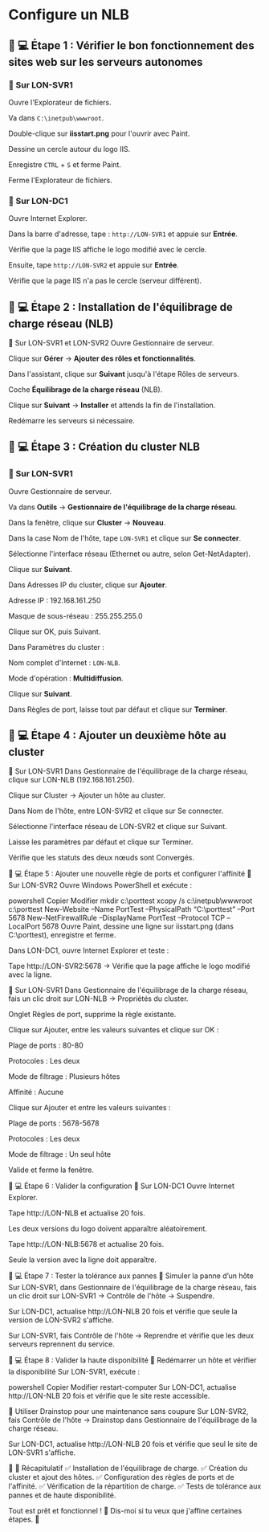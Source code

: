 # Configure un NLB
## 📌 💻 Étape 1 : Vérifier le bon fonctionnement des sites web sur les serveurs autonomes
### 🔹 Sur LON-SVR1
Ouvre l'Explorateur de fichiers.

Va dans `C:\inetpub\wwwroot`.

Double-clique sur **iisstart.png** pour l'ouvrir avec Paint.

Dessine un cercle autour du logo IIS.

Enregistre `CTRL` + `S` et ferme Paint.

Ferme l'Explorateur de fichiers.

### 🔹 Sur LON-DC1
Ouvre Internet Explorer.

Dans la barre d'adresse, tape : `http://LON-SVR1` et appuie sur **Entrée**.

Vérifie que la page IIS affiche le logo modifié avec le cercle.

Ensuite, tape `http://LON-SVR2` et appuie sur **Entrée**.

Vérifie que la page IIS n'a pas le cercle (serveur différent).

## 📌 💻 Étape 2 : Installation de l'équilibrage de charge réseau (NLB)
🔹 Sur LON-SVR1 et LON-SVR2
Ouvre Gestionnaire de serveur.

Clique sur **Gérer** → **Ajouter des rôles et fonctionnalités**.

Dans l'assistant, clique sur **Suivant** jusqu'à l'étape Rôles de serveurs.

Coche **Équilibrage de la charge réseau** (NLB).

Clique sur **Suivant** → **Installer** et attends la fin de l'installation.

Redémarre les serveurs si nécessaire.

## 📌 💻 Étape 3 : Création du cluster NLB
### 🔹 Sur LON-SVR1
Ouvre Gestionnaire de serveur.

Va dans **Outils** → **Gestionnaire de l'équilibrage de la charge réseau**.

Dans la fenêtre, clique sur **Cluster** → **Nouveau**.

Dans la case Nom de l'hôte, tape `LON-SVR1` et clique sur **Se connecter**.

Sélectionne l'interface réseau (Ethernet ou autre, selon Get-NetAdapter).

Clique sur **Suivant**.

Dans Adresses IP du cluster, clique sur **Ajouter**.

Adresse IP : 192.168.161.250

Masque de sous-réseau : 255.255.255.0

Clique sur OK, puis Suivant.

Dans Paramètres du cluster :

Nom complet d'Internet : `LON-NLB`.

Mode d'opération : **Multidiffusion**.

Clique sur **Suivant**.

Dans Règles de port, laisse tout par défaut et clique sur **Terminer**.

## 📌 💻 Étape 4 : Ajouter un deuxième hôte au cluster
🔹 Sur LON-SVR1
Dans Gestionnaire de l'équilibrage de la charge réseau, clique sur LON-NLB (192.168.161.250).

Clique sur Cluster → Ajouter un hôte au cluster.

Dans Nom de l'hôte, entre LON-SVR2 et clique sur Se connecter.

Sélectionne l'interface réseau de LON-SVR2 et clique sur Suivant.

Laisse les paramètres par défaut et clique sur Terminer.

Vérifie que les statuts des deux nœuds sont Convergés.

📌 💻 Étape 5 : Ajouter une nouvelle règle de ports et configurer l'affinité
🔹 Sur LON-SVR2
Ouvre Windows PowerShell et exécute :

powershell
Copier
Modifier
mkdir c:\porttest
xcopy /s c:\inetpub\wwwroot c:\porttest
New-Website –Name PortTest –PhysicalPath “C:\porttest” –Port 5678
New-NetFirewallRule –DisplayName PortTest –Protocol TCP –LocalPort 5678
Ouvre Paint, dessine une ligne sur iisstart.png (dans C:\porttest), enregistre et ferme.

Dans LON-DC1, ouvre Internet Explorer et teste :

Tape http://LON-SVR2:5678 → Vérifie que la page affiche le logo modifié avec la ligne.

🔹 Sur LON-SVR1
Dans Gestionnaire de l'équilibrage de la charge réseau, fais un clic droit sur LON-NLB → Propriétés du cluster.

Onglet Règles de port, supprime la règle existante.

Clique sur Ajouter, entre les valeurs suivantes et clique sur OK :

Plage de ports : 80-80

Protocoles : Les deux

Mode de filtrage : Plusieurs hôtes

Affinité : Aucune

Clique sur Ajouter et entre les valeurs suivantes :

Plage de ports : 5678-5678

Protocoles : Les deux

Mode de filtrage : Un seul hôte

Valide et ferme la fenêtre.

📌 💻 Étape 6 : Valider la configuration
🔹 Sur LON-DC1
Ouvre Internet Explorer.

Tape http://LON-NLB et actualise 20 fois.

Les deux versions du logo doivent apparaître aléatoirement.

Tape http://LON-NLB:5678 et actualise 20 fois.

Seule la version avec la ligne doit apparaître.

📌 💻 Étape 7 : Tester la tolérance aux pannes
🔹 Simuler la panne d’un hôte
Sur LON-SVR1, dans Gestionnaire de l'équilibrage de la charge réseau, fais un clic droit sur LON-SVR1 → Contrôle de l'hôte → Suspendre.

Sur LON-DC1, actualise http://LON-NLB 20 fois et vérifie que seule la version de LON-SVR2 s'affiche.

Sur LON-SVR1, fais Contrôle de l'hôte → Reprendre et vérifie que les deux serveurs reprennent du service.

📌 💻 Étape 8 : Valider la haute disponibilité
🔹 Redémarrer un hôte et vérifier la disponibilité
Sur LON-SVR1, exécute :

powershell
Copier
Modifier
restart-computer
Sur LON-DC1, actualise http://LON-NLB 20 fois et vérifie que le site reste accessible.

🔹 Utiliser Drainstop pour une maintenance sans coupure
Sur LON-SVR2, fais Contrôle de l'hôte → Drainstop dans Gestionnaire de l'équilibrage de la charge réseau.

Sur LON-DC1, actualise http://LON-NLB 20 fois et vérifie que seul le site de LON-SVR1 s'affiche.

🎯 📌 Récapitulatif
✅ Installation de l'équilibrage de charge.
✅ Création du cluster et ajout des hôtes.
✅ Configuration des règles de ports et de l'affinité.
✅ Vérification de la répartition de charge.
✅ Tests de tolérance aux pannes et de haute disponibilité.

Tout est prêt et fonctionnel ! 🎉 Dis-moi si tu veux que j'affine certaines étapes. 🚀
